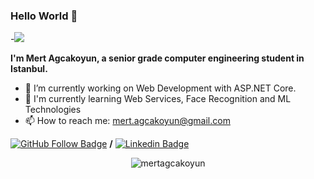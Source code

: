 ### Hello World 👋
-![](https://media2.giphy.com/media/dxn6fRlTIShoeBr69N/giphy.gif?cid=ecf05e477pz6kfv9oht3660emzs3nfv2cu44xvamhqdh4yy8&rid=giphy.gif)

 **I'm Mert Agcakoyun, a senior grade computer engineering student in Istanbul.**
- 🔭 I’m currently working on Web Development with ASP.NET Core. 
- 🌱 I'm currently learning Web Services, Face Recognition and ML Technologies
- 📫 How to reach me: mert.agcakoyun@gmail.com 


[![GitHub Follow Badge](https://img.shields.io/github/followers/mertagcakoyun?label=follow&style=social)](https://github.com/mertagcakoyun)  **/**  [![Linkedin Badge](https://img.shields.io/badge/-Linkedin-blue?style=flat&logo=Linkedin&logoColor=white&link=https://www.linkedin.com/in/mertagcakoyun/?locale=en_US)](https://www.linkedin.com/in/mertagcakoyun/?locale=en_US)
  <p align="center"> <img src="https://komarev.com/ghpvc/?username=mertagcakoyun&color=brightgreen" alt="mertagcakoyun" /> </p>
 

 
<!--
**mertagcakoyun/mertagcakoyun** is a ✨ _special_ ✨ repository because its `README.md` (this file) appears on your GitHub profile.

Here are some ideas to get you started:

- 🔭 I’m currently working on ...
- 🌱 I’m currently learning ...
- 👯 I’m looking to collaborate on ...
- 🤔 I’m looking for help with ...
- 💬 Ask me about ...
- 📫 How to reach me: ...
- 😄 Pronouns: ...
- ⚡ Fun fact: ...
-->
